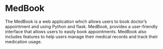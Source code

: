 # MedBook
The MedBook is a web application which allows users to book doctor’s appointment and using Python and flask. MedBook, provides a user-friendly interface that allows users to easily book appointments. MedBook also includes features to help users manage their medical records and track their medication usage.
